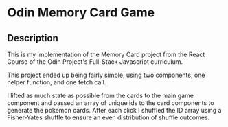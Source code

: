 # Odin Memory Card Game

## Description
This is my implementation of the Memory Card project from the React Course of the Odin Project's Full-Stack Javascript curriculum.

This project ended up being fairly simple, using two components, one helper function, and one fetch call.

I lifted as much state as possible from the cards to the main game component and passed an array of unique ids to the card components to generate the pokemon cards. After each click I shuffled the ID array using a Fisher-Yates shuffle to ensure an even distribution of shuffle outcomes.

